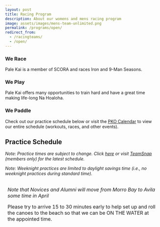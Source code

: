```yaml
---
layout: post
title: Racing Program
description: About our womens and mens racing program
image: assets/images/mens-team-unlimited.png
permalink: /programs/open/
redirect_from:
  - /racingteams/
  - /open/
---
```


<div class="row">
	<div class="4u 12u$(medium)">
		<h3>We Race</h3>
		<p>Pale Kai is a member of SCORA and races Iron and 9-Man Seasons.</p>
	</div>
	<div class="4u 12u$(medium)">
		<h3>We Play</h3>
		<p>Pale Kai offers many opportunities to train hard and have a great time making life-long Na Hoaloha.</p>
	</div>
	<div class="4u$ 12u$(medium)">
		<h3>We Paddle</h3>
		<!-- <p>Practice dates for the upcoming season will be announced soon.</p> -->
        <p>
            Check out our practice schedule below or visit the <a href="/calendar/">PKO Calendar</a> to view our entire schedule (workouts,
            races, and other events).
        </p>
	</div>
</div>

<h2>Practice Schedule</h2>

<!--
<p>For this season, Pale Kai Outrigger women's and men's teams will practice 3 days a week with a fourth day of practice for those who wish to race on top teams. It's going to be great year with more blending amongst all our paddlers and lots more time on the water.</p>
-->

<!--
<p><a href="/joinus/">Click here</a> for the 2023 Demo Days schedule.</p>
-->

<!-- 
<p><i>
    Note: When a Winter Paddling day conflicts with a Demo Day, practice MAY be moved to the following Sunday. Click <a href="/calendar/">here</a>
    or visit <a href="https://go.teamsnap.com/" target="_blank">TeamSnap</a> for the latest schedule.
</i></p>
-->

<p><i>
    Note: Practice times are subject to change. Click <a href="/calendar/">here</a>
    or visit <a href="https://go.teamsnap.com/" target="_blank">TeamSnap</a> (members only) for the latest schedule.
</i></p>

<p><i>
    Note: Weeknight practices are limited to daylight savings time (i.e., no weeknight practices during standard time).
</i></p>

<div class="table-wrapper">
	<table>
		<!--	
		<thead>
			<tr>
				<th></th>
				<th style="text-align:center">Monday</th>
				<th style="text-align:center">Tuesday</th>
				<th style="text-align:center">Wednesday</th>
				<th style="text-align:center">Thursday</th>
				<th style="text-align:center">Saturday</th>
			</tr>
		</thead>
		-->
		<tbody>
			<!--
			<tr>
				<td>Novice</td>
				<td>
					5:30pm to dusk<br/>
                    Morro Bay
				</td>
				<td>
				</td>
                <td>
                </td>
				<td>
					5:30pm to dusk<br/>
                    Morro Bay
				</td>	
                <td>
                    8:30am to 11:30am<br/>
                    Morro Bay
                </td>
			</tr>
			<tr>
				<td>Vet<br>Women</td>
				<td>
					5:30pm to dusk<br/>
                    Avila Beach
				</td>
				<td>
				</td>
                <td>
					5:30pm to dusk<br/>
                    Avila Beach
                </td>
				<td>
				</td>
				<td>
					8:30am to 11:30am<br/>
                    Avila Beach
                </td>
			</tr>
            <tr>
				<td>Vet<br>Men</td>
				<td>
				</td>
				<td>
					5:30pm to dusk<br/>
                    Avila Beach
				</td>
                <td>
                </td>
				<td>
					5:30pm to dusk<br/>
                    Avila Beach
				</td>
				<td>
					8:30am to 11:30am<br/>
                    Avila Beach
                </td>
			</tr>
            <!--
            <tr>
				<td>Alumni</td>
				<td>
					5:30pm to dusk<br/>
                    Morro Bay
				</td>
				<td>
				</td>
                <td>
                </td>
				<td>
					5:30pm to dusk<br/>
                    Morro Bay
				</td>
				<td>
                </td>
			</tr>
            -->
		</tbody>
		<tfoot>
			<tr>
				<td colspan="6">
                    <P><I>Note that Novices and Alumni will move from Morro Bay to Avila some time in April</I></P>
                    <P>
                        Please try to arrive 15 to 30 minutes early to help set up and roll the canoes to the beach so that we can be ON THE
                        WATER at the appointed time.
                    </p>
				</td>
			</tr>
		</tfoot>
	</table>
</div>
